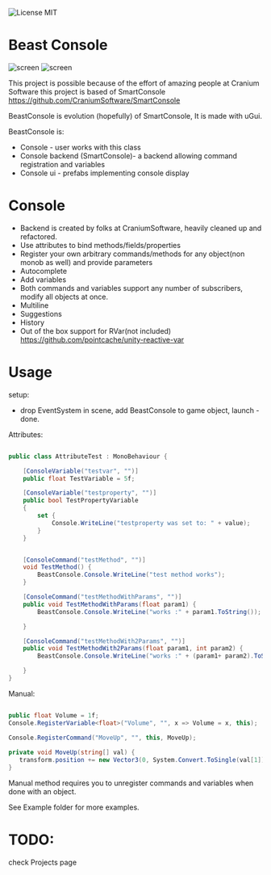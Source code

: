 
![License MIT](https://img.shields.io/badge/license-MIT-green.svg)

# Beast Console

![screen](https://kek.gg/i/3zZFVr.png)
![screen](https://kek.gg/i/7K8kgq.gif)


This project is possible because of the effort of amazing people at Cranium Software
this project is based of SmartConsole https://github.com/CraniumSoftware/SmartConsole

BeastConsole is evolution (hopefully) of SmartConsole,
It is made with uGui.

BeastConsole is:
  * Console - user works with this class
  * Console backend (SmartConsole)- a backend allowing command registration and variables
  * Console ui - prefabs implementing console display

# Console
* Backend is created by folks at CraniumSoftware, heavily cleaned up and refactored.
* Use attributes to bind methods/fields/properties 
* Register your own arbitrary commands/methods for any object(non monob as well) and provide parameters
* Autocomplete
* Add variables 
* Both commands and variables support any number of subscribers, modify all objects at once.
* Multiline
* Suggestions
* History
* Out of the box support for RVar(not included)  https://github.com/pointcache/unity-reactive-var

# Usage

setup:
 * drop EventSystem in scene, add BeastConsole to game object, launch - done.
 
Attributes:

```csharp

public class AttributeTest : MonoBehaviour {

    [ConsoleVariable("testvar", "")]
    public float TestVariable = 5f;

    [ConsoleVariable("testproperty", "")]
    public bool TestPropertyVariable
    {
        set {
            Console.WriteLine("testproperty was set to: " + value);
        }
    }


    [ConsoleCommand("testMethod", "")]
	void TestMethod() {
        BeastConsole.Console.WriteLine("test method works");
    }

    [ConsoleCommand("testMethodWithParams", "")]
    public void TestMethodWithParams(float param1) {
        BeastConsole.Console.WriteLine("works :" + param1.ToString());

    }

    [ConsoleCommand("testMethodWith2Params", "")]
    public void TestMethodWith2Params(float param1, int param2) {
        BeastConsole.Console.WriteLine("works :" + (param1+ param2).ToString());

    }
}


```

Manual:

```csharp

public float Volume = 1f;
Console.RegisterVariable<float>("Volume", "", x => Volume = x, this);

Console.RegisterCommand("MoveUp", "", this, MoveUp);
   
private void MoveUp(string[] val) {
   transform.position += new Vector3(0, System.Convert.ToSingle(val[1]) , 0);
}

```
Manual method requires you to unregister commands and variables when done with an object.

See Example folder for more examples.




# TODO:
 check Projects page
